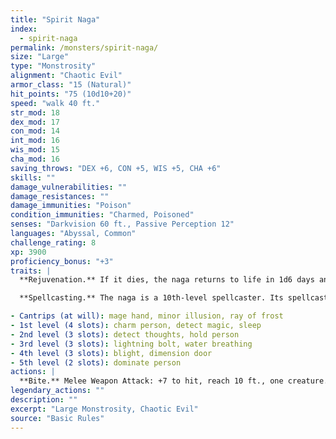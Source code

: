 ```yaml
---
title: "Spirit Naga"
index:
  - spirit-naga
permalink: /monsters/spirit-naga/
size: "Large"
type: "Monstrosity"
alignment: "Chaotic Evil"
armor_class: "15 (Natural)"
hit_points: "75 (10d10+20)"
speed: "walk 40 ft."
str_mod: 18
dex_mod: 17
con_mod: 14
int_mod: 16
wis_mod: 15
cha_mod: 16
saving_throws: "DEX +6, CON +5, WIS +5, CHA +6"
skills: ""
damage_vulnerabilities: ""
damage_resistances: ""
damage_immunities: "Poison"
condition_immunities: "Charmed, Poisoned"
senses: "Darkvision 60 ft., Passive Perception 12"
languages: "Abyssal, Common"
challenge_rating: 8
xp: 3900
proficiency_bonus: "+3"
traits: |
  **Rejuvenation.** If it dies, the naga returns to life in 1d6 days and regains all its hit points. Only a wish spell can prevent this trait from functioning.

  **Spellcasting.** The naga is a 10th-level spellcaster. Its spellcasting ability is Intelligence (spell save DC 14, +6 to hit with spell attacks), and it needs only verbal components to cast its spells. It has the following wizard spells prepared:

- Cantrips (at will): mage hand, minor illusion, ray of frost
- 1st level (4 slots): charm person, detect magic, sleep
- 2nd level (3 slots): detect thoughts, hold person
- 3rd level (3 slots): lightning bolt, water breathing
- 4th level (3 slots): blight, dimension door
- 5th level (2 slots): dominate person
actions: |
  **Bite.** Melee Weapon Attack: +7 to hit, reach 10 ft., one creature. Hit: 7 (1d6 + 4) piercing damage, and the target must make a DC 13 Constitution saving throw, taking 31 (7d8) poison damage on a failed save, or half as much damage on a successful one.  
legendary_actions: ""
description: ""
excerpt: "Large Monstrosity, Chaotic Evil"
source: "Basic Rules"
---
```

